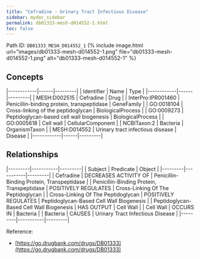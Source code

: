 ```yaml
---
title: "Cefradine - Urinary Tract Infectious Disease"
sidebar: mydoc_sidebar
permalink: db01333-mesh-d014552-1.html
toc: false 
---
```



Path ID: `DB01333_MESH_D014552_1`
{% include image.html url="images/db01333-mesh-d014552-1.png" file="db01333-mesh-d014552-1.png" alt="db01333-mesh-d014552-1" %}

## Concepts

|------------|------|---------|
| Identifier | Name | Type    |
|------------|------|---------|
| MESH:D002515 | Cefradine | Drug |
| InterPro:IPR001460 | Penicillin-binding protein, transpeptidase | GeneFamily |
| GO:0018104 | Cross-linking of the peptidoglycan | BiologicalProcess |
| GO:0009273 | Peptidoglycan-based cell wall biogenesis | BiologicalProcess |
| GO:0005618 | Cell wall | CellularComponent |
| NCBITaxon:2 | Bacteria | OrganismTaxon |
| MESH:D014552 | Urinary tract infectious disease | Disease |
|------------|------|---------|

## Relationships

|---------|-----------|---------|
| Subject | Predicate | Object  |
|---------|-----------|---------|
| Cefradine | DECREASES ACTIVITY OF | Penicillin-Binding Protein, Transpeptidase |
| Penicillin-Binding Protein, Transpeptidase | POSITIVELY REGULATES | Cross-Linking Of The Peptidoglycan |
| Cross-Linking Of The Peptidoglycan | POSITIVELY REGULATES | Peptidoglycan-Based Cell Wall Biogenesis |
| Peptidoglycan-Based Cell Wall Biogenesis | HAS OUTPUT | Cell Wall |
| Cell Wall | OCCURS IN | Bacteria |
| Bacteria | CAUSES | Urinary Tract Infectious Disease |
|---------|-----------|---------|

Reference: 
  - [https://go.drugbank.com/drugs/DB01333](https://go.drugbank.com/drugs/DB01333)
